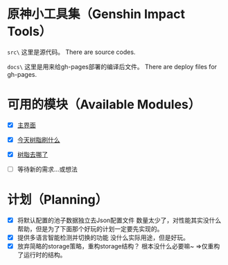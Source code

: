 # 原神小工具集（Genshin Impact Tools）

`src\`
这里是源代码。
There are source codes.

`docs\`
这里是用来给gh-pages部署的编译后文件。 
There are deploy files for gh-pages.

# 可用的模块（Available Modules）
- [x] [主界面](https://shosetsu.github.io/YuanshenTool)
- [x] [今天树脂刷什么](https://shosetsu.github.io/YuanshenTool/today)
- [x] [树脂去哪了](https://shosetsu.github.io/YuanshenTool/resin)
- [ ] 等待新的需求…或想法


# 计划（Planning）
- [x] 将默认配置的池子数据独立去Json配置文件 数量太少了，对性能其实没什么帮助，但是为了下面那个好玩的计划一定要先实现的。
- [x] 提供多语言智能检测并切换的功能 没什么实际用途，但是好玩。
- [x] 放弃简略的storage策略，重构storage结构？ 根本没什么必要嘛~ =>仅重构了运行时的结构。
